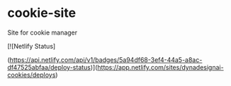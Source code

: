 # cookie-site
Site for cookie manager

[![Netlify Status]

(https://api.netlify.com/api/v1/badges/5a94df68-3ef4-44a5-a8ac-df47525abfaa/deploy-status)](https://app.netlify.com/sites/dynadesignai-cookies/deploys)
